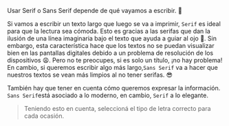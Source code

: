 Usar Serif o Sans Serif depende de qué vayamos a escribir. :pencil:

Si vamos a escribir un texto largo que luego se va a imprimir, `Serif` es ideal para que la lectura sea cómoda. Esto es gracias a las serifas que dan la ilusión de una línea imaginaria bajo el texto que ayuda a guiar al ojo :eyes:. Sin embargo, esta característica hace que los textos no se puedan visualizar bien en las pantallas digitales debido a un problema de resolución de los dispositivos :weary:. Pero no te preocupes, si es solo un título, ¡no hay problema! En cambio, si queremos escribir algo más largo,`Sans Serif` va a hacer que nuestros textos se vean más limpios al no tener serifas. :sunglasses:

También hay que tener en cuenta cómo queremos expresar la información. `Sans Serif`está asociado a lo moderno, en cambio, `Serif` a lo elegante.

> Teniendo esto en cuenta, seleccioná el tipo de letra correcto para cada ocasión.
